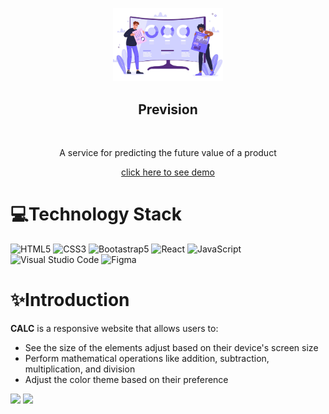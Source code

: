 <p align="center">
    <img style="width: 35%" src="src/image/ppl.png" >
    <h2 align="center"><b>Prevision</b></h2>
      <br />
  <p align="center">
    <p style align="center">A service for predicting the future value of a product</p> 
  </p>
  <p align="center">
          <a align="center" href="https://prevision-app-react.vercel.app/">click here to see demo</a>
       <br />
  </p>
</p>

# 💻Technology Stack

![HTML5](https://img.shields.io/badge/html5-%23E34F26.svg?style=for-the-badge&logo=html5&logoColor=white)
![CSS3](https://img.shields.io/badge/css3-%231572B6.svg?style=for-the-badge&logo=css3&logoColor=white)
![Bootastrap5](https://img.shields.io/badge/bootstrap-%237952B3.svg?style=for-the-badge&logo=bootstrap&logoColor=white)
![React](https://img.shields.io/badge/react-%2361DAFB.svg?style=for-the-badge&logo=react&logoColor=white)
![JavaScript](https://img.shields.io/badge/javascript-%23323330.svg?style=for-the-badge&logo=javascript&logoColor=%23F7DF1E)
![Visual Studio Code](https://img.shields.io/badge/Visual%20Studio%20Code-0078d7.svg?style=for-the-badge&logo=visual-studio-code&logoColor=white)
![Figma](https://img.shields.io/badge/figma-%23F24E1E.svg?style=for-the-badge&logo=figma&logoColor=white)

# ✨Introduction

**CALC** is a responsive website that allows users to:
- See the size of the elements adjust based on their device's screen size
- Perform mathematical operations like addition, subtraction, multiplication, and division
- Adjust the color theme based on their preference

<img src="/images/calc-light.png" >
<img src="/images/calc-dark.png" >
